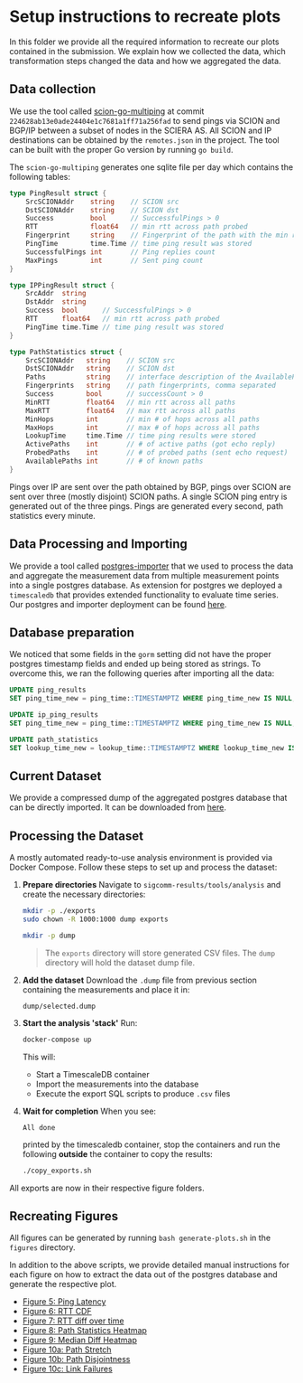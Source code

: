 # Setup instructions to recreate plots

In this folder we provide all the required information to recreate our plots contained in the submission. We explain how we collected the data, which transformation steps changed the data and how we aggregated the data.

## Data collection
We use the tool called [scion-go-multiping](https://github.com/FR4NK-W/scion-go-multiping) at commit `224628ab13e0ade24404e1c7681a1ff71a256fad` to send pings via SCION and BGP/IP between a subset of nodes in the SCIERA AS. All SCION and IP destinations can be obtained by the `remotes.json` in the project. The tool can be built with the proper Go version by running `go build`.

The `scion-go-multiping` generates one sqlite file per day which contains the following tables:

```go
type PingResult struct {
	SrcSCIONAddr    string    // SCION src
	DstSCIONAddr    string    // SCION dst
	Success         bool      // SuccessfulPings > 0
	RTT             float64   // min rtt across path probed
	Fingerprint     string    // Fingerprint of the path with the min rtt
	PingTime        time.Time // time ping result was stored
	SuccessfulPings int       // Ping replies count
	MaxPings        int       // Sent ping count
}

type IPPingResult struct {
	SrcAddr  string
	DstAddr  string
	Success  bool      // SuccessfulPings > 0
	RTT      float64   // min rtt across path probed
	PingTime time.Time // time ping result was stored
}

type PathStatistics struct {
	SrcSCIONAddr   string    // SCION src
	DstSCIONAddr   string    // SCION dst
	Paths          string    // interface description of the AvailablePaths, comma separated
	Fingerprints   string    // path fingerprints, comma separated
	Success        bool      // successCount > 0
	MinRTT         float64   // min rtt across all paths
	MaxRTT         float64   // max rtt across all paths
	MinHops        int       // min # of hops across all paths
	MaxHops        int       // max # of hops across all paths
	LookupTime     time.Time // time ping results were stored
	ActivePaths    int       // # of active paths (got echo reply)
	ProbedPaths    int       // # of probed paths (sent echo request)
	AvailablePaths int       // # of known paths
}
```

Pings over IP are sent over the path obtained by BGP, pings over SCION are sent over three (mostly disjoint) SCION paths. A single SCION ping entry is generated out of the three pings. Pings are generated every second, path statistics every minute.

## Data Processing and Importing
We provide a tool called [postgres-importer](./tools/original-measurement-import/posgres-importer/main.go) that we used to process the data and aggregate the measurement data from multiple measurement points into a single postgres database. As extension for postgres we deployed a `timescaledb` that provides extended functionality to evaluate time series. Our postgres and importer deployment can be found [here](./tools/original-measurement-import/postgres/docker-compose.yaml).


## Database preparation
We noticed that some fields in the `gorm` setting did not have the proper postgres timestamp fields and ended up being stored as strings. To overcome this, we ran the following queries after importing all the data:

```sql
UPDATE ping_results
SET ping_time_new = ping_time::TIMESTAMPTZ WHERE ping_time_new IS NULL;

UPDATE ip_ping_results
SET ping_time_new = ping_time::TIMESTAMPTZ WHERE ping_time_new IS NULL;

UPDATE path_statistics
SET lookup_time_new = lookup_time::TIMESTAMPTZ WHERE lookup_time_new IS NULL;
```

## Current Dataset
We provide a compressed dump of the aggregated postgres database that can be directly imported. It can be downloaded from [here](https://polybox.ethz.ch/index.php/s/9DMrYiXBwCT4KBH).

## Processing the Dataset
A mostly automated ready-to-use analysis environment is provided via Docker Compose.
Follow these steps to set up and process the dataset:

1. **Prepare directories**
   Navigate to `sigcomm-results/tools/analysis` and create the necessary directories:

   ```bash
   mkdir -p ./exports
   sudo chown -R 1000:1000 dump exports

   mkdir -p dump
   ```

   > The `exports` directory will store generated CSV files. The `dump` directory will hold the dataset dump file.

2. **Add the dataset**
   Download the `.dump` file from previous section containing the measurements and place it in:

   ```
   dump/selected.dump
   ```

3. **Start the analysis 'stack'**
   Run:

   ```bash
   docker-compose up
   ```

   This will:

   * Start a TimescaleDB container
   * Import the measurements into the database
   * Execute the export SQL scripts to produce `.csv` files

4. **Wait for completion**
   When you see:

   ```
   All done
   ```

   printed by the timescaledb container, stop the containers and run the following **outside** the container to copy the results:

   ```bash
   ./copy_exports.sh
   ```

All exports are now in their respective figure folders.

## Recreating Figures
All figures can be generated by running `bash generate-plots.sh` in the `figures` directory.

In addition to the above scripts, we provide detailed manual instructions for each figure on how to extract the data out of the postgres database and generate the respective plot. 
- [Figure 5: Ping Latency](./figures/figure_5_ping_latency/Readme.md)
- [Figure 6: RTT CDF](./figures/figure_6_rtt_cdf/Readme.md)
- [Figure 7: RTT diff over time](./figures/figure_7_rtt_diff_over_time/Readme.md)
- [Figure 8: Path Statistics Heatmap](./figures/figure_8_9_heatmap/Readme.md)
- [Figure 9: Median Diff Heatmap](./figures/figure_8_9_heatmap/Readme.md)
- [Figure 10a: Path Stretch](./figures/figure_10a_path_stretch/Readme.md)
- [Figure 10b: Path Disjointness](./figures/figure_10b_path_disjointness/Readme.md)
- [Figure 10c: Link Failures](./figures/figure_10c_link_failures/Readme.md)
